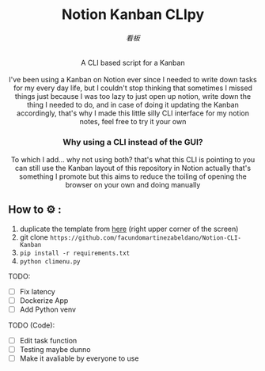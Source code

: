 <div align="center">
  <h1>Notion Kanban CLIpy</h1>
  <div align= "center">
    <h6>看板</h6>
  </div>
  <div align= "center">
    A CLI based script for a Kanban
  </div>
</div>
</br>

<div align= "center">
I've been using a Kanban on Notion ever since I needed to write down tasks for my every day life, but I couldn't stop thinking that sometimes I missed things just because I was too lazy to just open up notion, write down the thing I needed to do, and in case of doing it updating the Kanban accordingly, that's why I made this little silly CLI interface for my notion notes, feel free to try it your own    
</div>

<div align="center">
  <h3>Why using a CLI instead of the GUI?</h3>
    <p>To which I add... why not using both? that's what this CLI is pointing to you can still use the Kanban layout of this repository in Notion actually that's something I promote but this aims to reduce the toiling of opening the browser on your own and doing manually </p>
</div align= "center">

## How to ⚙️ :
1. duplicate the template from [here](https://boundless-heather-d8e.notion.site/63cd54d3b2254b02b9f258c52e38400a?v=8df3f9fdd3f446c8b2d89c794e29fd81) (right upper corner of the screen)
3. git clone `https://github.com/facundomartinezabeldano/Notion-CLI-Kanban`
4. `pip install -r requirements.txt`
5. `python climenu.py`


TODO:
- [ ] Fix latency
- [ ] Dockerize App
- [ ] Add Python venv

TODO (Code):
- [ ] Edit task function
- [ ] Testing maybe dunno
- [ ] Make it avaliable by everyone to use
